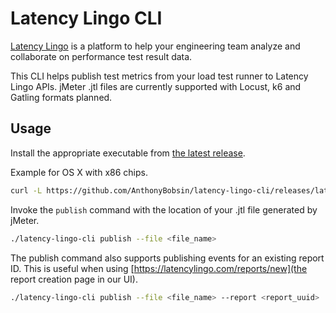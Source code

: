 # Latency Lingo CLI

[Latency Lingo](https://latencylingo.com) is a platform to help your engineering team analyze and collaborate on performance test result data.

This CLI helps publish test metrics from your load test runner to Latency Lingo APIs. jMeter .jtl files are currently supported with Locust, k6 and Gatling formats planned.

## Usage

Install the appropriate executable from [the latest release](https://github.com/AnthonyBobsin/latency-lingo-cli/releases/latest).

Example for OS X with x86 chips.
```sh
curl -L https://github.com/AnthonyBobsin/latency-lingo-cli/releases/latest/download/latency-lingo-cli_1.0.0_Darwin_x86_64.tar.gz | tar -xz
```

Invoke the `publish` command with the location of your .jtl file generated by jMeter.
```sh
./latency-lingo-cli publish --file <file_name>
```

The publish command also supports publishing events for an existing report ID. This is useful when using [https://latencylingo.com/reports/new](the report creation page in our UI).

```sh
./latency-lingo-cli publish --file <file_name> --report <report_uuid>
```
